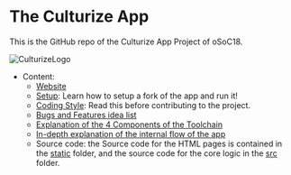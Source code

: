 # The Culturize App

This is the GitHub repo of the Culturize App Project of oSoC18.

![CulturizeLogo](https://github.com/oSoc18/culturizeapp/blob/master/static/assets/logo-culturize.png)



* Content:
  * [Website](https://osoc18.github.io/culturize/)
  * [Setup](https://github.com/oSoc18/culturizeapp/blob/master/doc/Setup.md): Learn how to setup a fork of the app and run it!
  * [Coding Style](https://github.com/oSoc18/culturizeapp/blob/master/doc/Style.md): Read this before contributing to the project.
  * [Bugs and Features idea list](https://github.com/oSoc18/culturizeapp/blob/master/doc/Possible%20Improvements.md)
  * [Explanation of the 4 Components of the Toolchain](https://github.com/oSoc18/culturizeapp/blob/master/doc/pdf/components.pdf)
  * [In-depth explanation of the internal flow of the app](https://github.com/oSoc18/culturizeapp/blob/master/doc/pdf/flow.pdf)
  * Source code: the Source code for the HTML pages is contained in the [static](https://github.com/oSoc18/culturizeapp/tree/master/static) folder, and the source code for the core logic in the [src](https://github.com/oSoc18/culturizeapp/tree/master/src) folder. 
